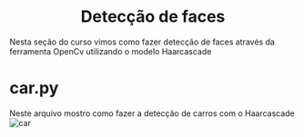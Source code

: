 <h1 align="center"> Detecção de faces </h1>

Nesta seção do curso vimos como fazer detecção de faces através da ferramenta OpenCv utilizando o modelo Haarcascade

# car.py
Neste arquivo mostro como fazer a detecção de carros com o Haarcascade
![car](https://user-images.githubusercontent.com/81167063/185747965-30c96644-8b57-4e16-a702-a461dd1d68d2.png)
